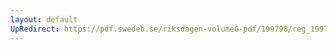 ```yaml
---
layout: default
UpRedirect: https://pdf.swedeb.se/riksdagen-volumeG-pdf/199798/reg_199798/reg_199798_0226.pdf
---
```

